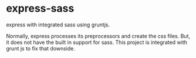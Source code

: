 # express-sass
express with integrated sass using gruntjs.

Normally, express processes its preprocessors and create the css files. But, it does not have the built in support for sass. This project is integrated with grunt js to fix that downside.
